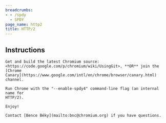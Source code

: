 ```yaml
---
breadcrumbs:
- - /spdy
  - SPDY
page_name: http2
title: HTTP/2
---
```


## Instructions

    Get and build the latest Chromium source:
    <https://code.google.com/p/chromium/wiki/UsingGit>, **OR** join the [Chrome
    Canary](https://www.google.com/intl/en/chrome/browser/canary.html) channel.

    Run Chrome with the "--enable-spdy4" command-line flag (an internal name for
    HTTP/2).

    Enjoy!

    Contact [Bence Béky](mailto:bnc@chromium.org) if you have questions.